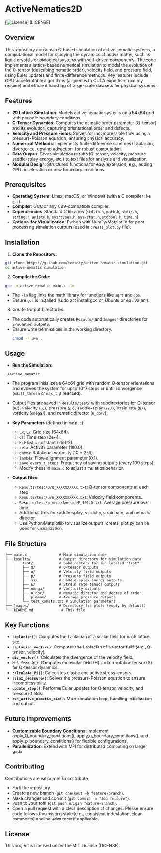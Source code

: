 # ActiveNematics2D
[![License](https://img.shields.io/badge/License-MIT-blue.svg)] (LICENSE)

## Overview
This repository contains a C-based simulation of active nematic systems, a computational model for studying the dynamics of active matter, such as liquid crystals or biological systems with self-driven components. The code implements a lattice-based numerical simulation to model the evolution of the Q-tensor (describing nematic order), velocity field, and pressure field, using Euler updates and finite-difference methods. Key features include GPU-acceleratable algorithms (aligned with CUDA expertise from my resume) and efficient handling of large-scale datasets for physical systems.

## Features
- **2D Lattice Simulation**: Models active nematic systems on a 64x64 grid with periodic boundary conditions.
- **Q-Tensor Dynamics**: Computes the nematic order parameter (Q-tensor) and its evolution, capturing orientational order and defects.
- **Velocity and Pressure Fields**: Solves for incompressible flow using a pressure-Poisson equation, ensuring physical accuracy.
- **Numerical Methods**: Implements finite-difference schemes (Laplacian, divergence, upwind advection) for robust computation.
- **Data Output**: Saves simulation results (Q-tensor, velocity, pressure, saddle-splay energy, etc.) to text files for analysis and visualization.
- **Modular Design**: Structured functions for easy extension, e.g., adding GPU acceleration or new boundary conditions.


## Prerequisites
- **Operating System**: Linux, macOS, or Windows (with a C compiler like `gcc`).
- **Compiler**: GCC or any C99-compatible compiler.
- **Dependencies**: Standard C libraries (`stdlib.h`, `math.h`, `stdio.h`, `string.h`, `unistd.h`, `sys/types.h`, `sys/stat.h`, `stdbool.h`, `time.h`).
- **Optional for Visualization**: Python with NumPy/Matplotlib for post-processing simulation outputs (used in `create_plot.py` file).

## Installation
1. **Clone the Repository**:
```bash
git clone https://github.com/tomidiy/active-nematic-simulation.git
cd active-nematic-simulation
```

2. **Compile the Code**:
```bash
gcc -o active_nematic main.c -lm
```
- The `-lm` flag links the math library for functions like `sqrt` and `cos`.
- Ensure `gcc` is installed (sudo apt install gcc on Ubuntu or equivalent).

3. Create Output Directories:
- The code automatically creates `Results/` and `Images/` directories for simulation outputs.
- Ensure write permissions in the working directory.
  ```bash
  chmod -R u+w .
  ```

## Usage
- **Run the Simulation**:
```bash
./active_nematic
```
  - The program initializes a 64x64 grid with random Q-tensor orientations and evolves the system for up to 10^7 steps or until convergence  (`udiff_thresh` or `max_t` is reached).
  - Output files are saved in `Results/test/` with subdirectories for Q-tensor (`Q/`), velocity (`u/`), pressure (`p/`), saddle-splay   (`ss/`), strain rate (`E/`), vorticity (`omega/`), and nematic director (`n_dor/`).

- **Key Parameters** (defined in `main.c`):
  - `Lx`, `Ly`: Grid size (64x64).
  - `dt`: Time step (2e-4).
  - `K`: Elastic constant (256^2).
  - `zeta`: Activity parameter (100.0).
  - `gamma`: Rotational viscosity (10 * 256).
  - `lambda`: Flow-alignment parameter (0.1).
  - `save_every_n_steps`: Frequency of saving outputs (every 100 steps).
  - Modify these in `main.c` to adjust simulation behavior.

- **Output Files**:
  - `Results/test/Q/Q_XXXXXXXXXX.txt`: Q-tensor components at each step.
  - `Results/test/u/u_XXXXXXXXXX.txt`: Velocity field components.
  - `Results/test/p_mean/AverageP_100.0.txt`: Average pressure over time.
  - Additional files for saddle-splay, vorticity, strain rate, and nematic director.
  - Use Python/Matplotlib to visualize outputs. create_plot.py can be used for visualization.

## File Structure
```active-nematic-simulation/
├── main.c               # Main simulation code
├── Results/             # Output directory for simulation data
│   ├── test/            # Subdirectory for run labeled "test"
│   │   ├── Q/           # Q-tensor outputs
│   │   ├── u/           # Velocity field outputs
│   │   ├── p/           # Pressure field outputs
│   │   ├── ss/          # Saddle-splay energy outputs
│   │   ├── E/           # Strain rate tensor outputs
│   │   ├── omega/       # Vorticity outputs
│   │   ├── n_dor/       # Nematic director and degree of order
│   │   ├── p_mean/      # Average pressure outputs
│   │   └── test_consts.txt # Simulation parameters
├── Images/              # Directory for plots (empty by default)
└── README.md             # This file
```

## Key Functions
- **`Laplacian()`**: Computes the Laplacian of a scalar field for each lattice site.
- **`Laplacian_vector()`**: Computes the Laplacian of a vector field (e.g., Q-tensor, velocity).
- **`div_vector()`**: Calculates the divergence of the velocity field.
- **`H_S_from_Q()`**: Computes molecular field (H) and co-rotation tensor (S) for Q-tensor dynamics.
- **`calculate_Pi()`**: Calculates elastic and active stress tensors.
- **`relax_pressure()`**: Solves the pressure-Poisson equation to ensure incompressibility.
- **`update_step()`**: Performs Euler updates for Q-tensor, velocity, and pressure fields.
- **`run_active_nematic_sim()`**: Main simulation loop, handling initialization and output.

## Future Improvements
- **Customizable Boundary Conditions**: Implement apply_Q_boundary_conditions(), apply_u_boundary_conditions(), and apply_p_boundary_conditions() for flexible configurations.
- **Parallelization**: Extend with MPI for distributed computing on larger grids.



## Contributing
Contributions are welcome! To contribute:
- Fork the repository.
- Create a new branch (`git checkout -b feature-branch`).
- Make changes and commit (`git commit -m "Add feature"`).
- Push to your fork (`git push origin feature-branch`).
- Open a pull request with a clear description of changes.
Please ensure code follows the existing style (e.g., consistent indentation, clear comments) and includes tests if applicable.

## License
This project is licensed under the MIT License (LICENSE).


